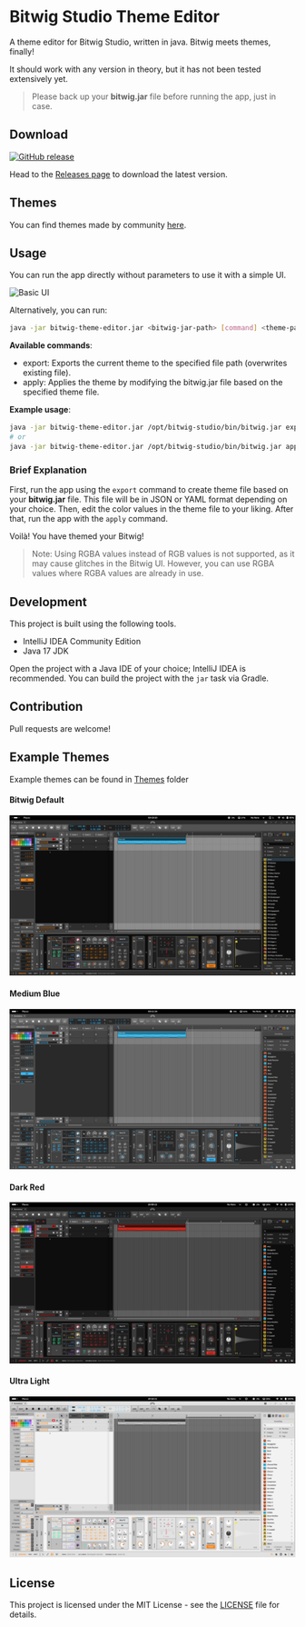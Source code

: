 
# Bitwig Studio Theme Editor

A theme editor for Bitwig Studio, written in java. Bitwig meets themes, finally!

It should work with any version in theory, but it has not been tested extensively yet.

> Please back up your **bitwig.jar** file before running the app, just in case.

## Download

[![GitHub release](https://img.shields.io/github/release/Berikai/bitwig-theme-editor.svg)](https://github.com/Berikai/bitwig-theme-editor/releases/latest)

Head to the [Releases page](https://github.com/Berikai/bitwig-theme-editor/releases) to download the latest version.

## Themes

You can find themes made by community [here](https://github.com/Berikai/awesome-bitwig-themes).

## Usage

You can run the app directly without parameters to use it with a simple UI.

![Basic UI](https://github.com/Berikai/bitwig-theme-editor/assets/18515671/8c76c8c6-30b4-43cf-9043-17759e744d75)

Alternatively, you can run:
```bash
java -jar bitwig-theme-editor.jar <bitwig-jar-path> [command] <theme-path>
```

**Available commands**:

- export: Exports the current theme to the specified file path (overwrites existing file). 
- apply: Applies the theme by modifying the bitwig.jar file based on the specified theme file.

**Example usage**:
```bash
java -jar bitwig-theme-editor.jar /opt/bitwig-studio/bin/bitwig.jar export current-bitwig-theme.yaml
# or
java -jar bitwig-theme-editor.jar /opt/bitwig-studio/bin/bitwig.jar apply current-bitwig-theme.json
```

### Brief Explanation

First, run the app using the `export` command to create theme file based on your **bitwig.jar** file. This file will be in JSON or YAML format depending on your choice. Then, edit the color values in the theme file to your liking. After that, run the app with the `apply` command. 

Voilà! You have themed your Bitwig!

> Note: Using RGBA values instead of RGB values is not supported, as it may cause glitches in the Bitwig UI. However, you can use RGBA values where RGBA values are already in use.

## Development

This project is built using the following tools.

- IntelliJ IDEA Community Edition
- Java 17 JDK

Open the project with a Java IDE of your choice; IntelliJ IDEA is recommended. You can build the project with the `jar` task via Gradle.

## Contribution

Pull requests are welcome!

## Example Themes

Example themes can be found in [Themes](themes) folder

#### Bitwig Default

![Default Theme](themes/default.png)

#### Medium Blue

![Medium Blue Theme](themes/medium_blue.png)

#### Dark Red

![Dark Red Theme](themes/dark_red.png)

#### Ultra Light

![Ultra Light Theme](themes/ultra_light.png)

## License

This project is licensed under the MIT License - see the [LICENSE](LICENSE) file for details.

